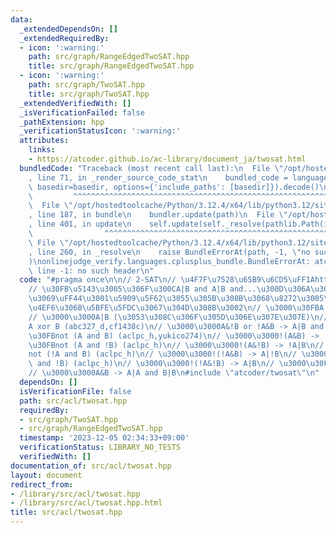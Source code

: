 ```yaml
---
data:
  _extendedDependsOn: []
  _extendedRequiredBy:
  - icon: ':warning:'
    path: src/graph/RangeEdgedTwoSAT.hpp
    title: src/graph/RangeEdgedTwoSAT.hpp
  - icon: ':warning:'
    path: src/graph/TwoSAT.hpp
    title: src/graph/TwoSAT.hpp
  _extendedVerifiedWith: []
  _isVerificationFailed: false
  _pathExtension: hpp
  _verificationStatusIcon: ':warning:'
  attributes:
    links:
    - https://atcoder.github.io/ac-library/document_ja/twosat.html
  bundledCode: "Traceback (most recent call last):\n  File \"/opt/hostedtoolcache/Python/3.12.4/x64/lib/python3.12/site-packages/onlinejudge_verify/documentation/build.py\"\
    , line 71, in _render_source_code_stat\n    bundled_code = language.bundle(stat.path,\
    \ basedir=basedir, options={'include_paths': [basedir]}).decode()\n          \
    \         ^^^^^^^^^^^^^^^^^^^^^^^^^^^^^^^^^^^^^^^^^^^^^^^^^^^^^^^^^^^^^^^^^^^^^^^^^^^^^^^^^\n\
    \  File \"/opt/hostedtoolcache/Python/3.12.4/x64/lib/python3.12/site-packages/onlinejudge_verify/languages/cplusplus.py\"\
    , line 187, in bundle\n    bundler.update(path)\n  File \"/opt/hostedtoolcache/Python/3.12.4/x64/lib/python3.12/site-packages/onlinejudge_verify/languages/cplusplus_bundle.py\"\
    , line 401, in update\n    self.update(self._resolve(pathlib.Path(included), included_from=path))\n\
    \                ^^^^^^^^^^^^^^^^^^^^^^^^^^^^^^^^^^^^^^^^^^^^^^^^^^^^^^^^^\n \
    \ File \"/opt/hostedtoolcache/Python/3.12.4/x64/lib/python3.12/site-packages/onlinejudge_verify/languages/cplusplus_bundle.py\"\
    , line 260, in _resolve\n    raise BundleErrorAt(path, -1, \"no such header\"\
    )\nonlinejudge_verify.languages.cplusplus_bundle.BundleErrorAt: atcoder/twosat:\
    \ line -1: no such header\n"
  code: "#pragma once\n\n// 2-SAT\n// \u4F7F\u7528\u65B9\u6CD5\uFF1Ahttps://atcoder.github.io/ac-library/document_ja/twosat.html\n\
    // \u30FB\u5143\u3005\u306F\u300CA|B and A|B and...\u300D\u306A\u3093\u3060\u3051\
    \u3069\uFF44\u3001\u5909\u5F62\u3055\u305B\u308B\u3068\u8272\u3005\u306A\u6761\
    \u4EF6\u306B\u5BFE\u5FDC\u3067\u304D\u308B\u3002\n// \u3000\u30FBA or B (cf1903f)\n\
    // \u3000\u3000A|B (\u3053\u308C\u306F\u305D\u306E\u307E\u307E)\n// \u3000\u30FB\
    A xor B (abc327_d,cf1438c)\n// \u3000\u3000A&!B or !A&B -> A|B and !A|!B\n// \u3000\
    \u30FBnot (A and B) (aclpc_h,yukico274)\n// \u3000\u3000!(A&B) -> !A|!B\n// \u3000\
    \u30FBnot (A and !B) (aclpc_h)\n// \u3000\u3000!(A&!B) -> !A|B\n// \u3000\u30FB\
    not (!A and B) (aclpc_h)\n// \u3000\u3000!(!A&B) -> A|!B\n// \u3000\u30FBnot (!A\
    \ and !B) (aclpc_h)\n// \u3000\u3000!(!A&!B) -> A|B\n// \u3000\u30FBA and B (cf1494b)\n\
    // \u3000\u3000A&B -> A|A and B|B\n#include \"atcoder/twosat\"\n"
  dependsOn: []
  isVerificationFile: false
  path: src/acl/twosat.hpp
  requiredBy:
  - src/graph/TwoSAT.hpp
  - src/graph/RangeEdgedTwoSAT.hpp
  timestamp: '2023-12-05 02:34:33+09:00'
  verificationStatus: LIBRARY_NO_TESTS
  verifiedWith: []
documentation_of: src/acl/twosat.hpp
layout: document
redirect_from:
- /library/src/acl/twosat.hpp
- /library/src/acl/twosat.hpp.html
title: src/acl/twosat.hpp
---
```

